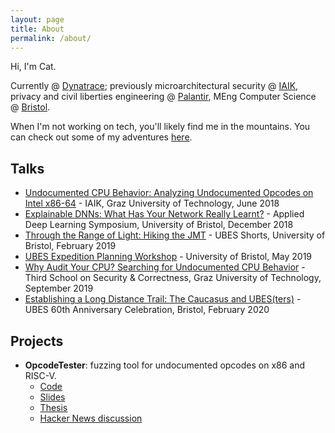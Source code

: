 ```yaml
---
layout: page
title: About
permalink: /about/
---
```


Hi, I'm Cat.

Currently @ [Dynatrace](https://www.dynatrace.com/); previously microarchitectural security @ [IAIK](https://www.iaik.tugraz.at/research-area/securesystems/), privacy and civil liberties engineering @ [Palantir](https://www.palantir.com/pcl/), MEng Computer Science @ [Bristol](http://www.bris.ac.uk/engineering/departments/computerscience/).

When I'm not working on tech, you'll likely find me in the mountains. You can check out some of my adventures [here](/adventures).

## Talks
* [Undocumented CPU Behavior: Analyzing Undocumented Opcodes on Intel x86-64](/images/undocumented-cpu-behavior.pdf) - IAIK, Graz University of Technology, June 2018
* [Explainable DNNs: What Has Your Network Really Learnt?](/images/explainable-dnns.pdf) - Applied Deep Learning Symposium, University of Bristol, December 2018
* [Through the Range of Light: Hiking the JMT](/images/hiking-jmt.pdf) - UBES Shorts, University of Bristol, February 2019
* [UBES Expedition Planning Workshop](/images/exped-planning-workshop.pdf) - University of Bristol, May 2019
* [Why Audit Your CPU? Searching for Undocumented CPU Behavior](/images/audit-cpu.pdf) - Third School on Security & Correctness, Graz University of Technology, September 2019
* [Establishing a Long Distance Trail: The Caucasus and UBES(ters)](/images/ubes-caucasus.pdf) - UBES 60th Anniversary Celebration, Bristol, February 2020

## Projects
* **OpcodeTester**: fuzzing tool for undocumented opcodes on x86 and RISC-V.
    * [Code](https://github.com/cattius/opcodetester)
    * [Slides](https://github.com/cattius/opcodetester/blob/master/presentation.pdf)
    * [Thesis](https://github.com/cattius/opcodetester/blob/master/thesis.pdf)
    * [Hacker News discussion](https://news.ycombinator.com/item?id=22517319)
